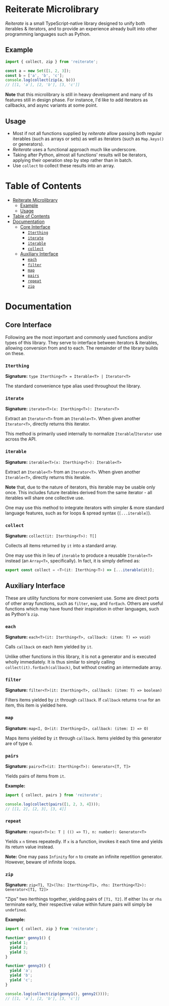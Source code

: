 # Reiterate Microlibrary
*Reiterate* is a small TypeScript-native library designed to unify both iterables & iterators, and to provide an experience already built into other programming languages such as Python.

## Example
```typescript
import { collect, zip } from 'reiterate';

const a = new Set([1, 2, 3]);
const b = ['a', 'b', 'c'];
console.log(collect(zip(a, b)))
// [[1, 'a'], [2, 'b'], [3, 'c']]
```

**Note** that this microlibrary is still in heavy development and many of its features still in design phase. For instance, I'd like to add iterators as callbacks, and async variants at some point.

## Usage
* Most if not all functions supplied by *reiterate* allow passing both regular iterables (such as arrays or sets) as well as iterators (such as `Map.keys()` or generators).
* *Reiterate* uses a functional approach much like underscore.
* Taking after Python, almost all functions' results will be iterators, applying their operation step by step rather than in batch.
* Use `collect` to collect these results into an array.

# Table of Contents
- [Reiterate Microlibrary](#reiterate-microlibrary)
  - [Example](#example)
  - [Usage](#usage)
- [Table of Contents](#table-of-contents)
- [Documentation](#documentation)
  - [Core Interface](#core-interface)
    - [`Iterthing`](#iterthing)
    - [`iterate`](#iterate)
    - [`iterable`](#iterable)
    - [`collect`](#collect)
  - [Auxiliary Interface](#auxiliary-interface)
    - [`each`](#each)
    - [`filter`](#filter)
    - [`map`](#map)
    - [`pairs`](#pairs)
    - [`repeat`](#repeat)
    - [`zip`](#zip)

# Documentation

## Core Interface
Following are the most important and commonly used functions and/or types of this library. They serve to interface between iterators & iterables, allowing conversion from and to each. The remainder of the library builds on these.

### `Iterthing`
**Signature:** `type Iterthing<T> = Iterable<T> | Iterator<T>`

The standard convenience type alias used throughout the library.

### `iterate`
**Signature:** `iterate<T>(x: Iterthing<T>): Iterator<T>`

Extract an `Iterator<T>` from an `Iterable<T>`. When given another `Iterator<T>`, directly returns this iterator.

This method is primarily used internally to normalize `Iterable`/`Iterator` use across the API.

### `iterable`
**Signature:** `iterable<T>(x: Iterthing<T>): Iterable<T>`

Extract an `Iterable<T>` from an `Iterator<T>`. When given another `Iterable<T>`, directly returns this iterable.

**Note** that, due to the nature of iterators, this iterable may be usable only once. This includes future iterables derived from the same iterator - all iterables will share one collective use.

One may use this method to integrate iterators with simpler & more standard language features, such as for loops & spread syntax (`[...iterable]`).

### `collect`
**Signature:** `collect(it: Iterthing<T>): T[]`

Collects all items returned by `it` into a standard array.

One may use this in lieu of `iterable` to produce a reusable `Iterable<T>` instead (an `Array<T>`, specifically). In fact, it is simply defined as:

```typescript
export const collect = <T>(it: Iterthing<T>) => [...iterable(it)];
```

## Auxiliary Interface
These are utility functions for more convenient use. Some are direct ports of other array functions, such as `filter`, `map`, and `forEach`. Others are useful functions which may have found their inspiration in other languages, such as Python's `zip`.

### `each`
**Signature:** `each<T>(it: Iterthing<T>, callback: (item: T) => void)`

Calls `callback` on each item yielded by `it`.

Unlike other functions in this library, it is not a generator and is executed wholly immediately. It is thus similar to simply calling `collect(it).forEach(callback)`, but without creating an intermediate array.

### `filter`
**Signature:** `filter<T>(it: Iterthing<T>, callback: (item: T) => boolean)`

Filters items yielded by `it` through `callback`. If `callback` returns `true` for an item, this item is yielded here.

### `map`
**Signature:** `map<I, O>(it: Iterthing<I>, callback: (item: I) => O)`

Maps items yielded by `it` through `callback`. Items yielded by this generator are of type `O`.

### `pairs`
**Signature:** `pairs<T>(it: Iterthing<T>): Generator<[T, T]>`

Yields pairs of items from `it`.

**Example:**
```typescript
import { collect, pairs } from 'reiterate';

console.log(collect(pairs([1, 2, 3, 4])));
// [[1, 2], [2, 3], [3, 4]]
```

### `repeat`
**Signature:** `repeat<T>(x: T | (() => T), n: number): Generator<T>`

Yields `x` `n` times repeatedly. If `x` is a function, invokes it each time and yields its return value instead.

**Note:** One may pass `Infinity` for `n` to create an infinite repetition generator. However, beware of infinite loops.

### `zip`
**Signature:** `zip<T1, T2>(lhs: Iterthing<T1>, rhs: Iterthing<T2>): Generator<[T1, T2]>`

"Zips" two iterthings together, yielding pairs of `[T1, T2]`. If either `lhs` or `rhs` terminate early, their respective value within future pairs will simply be `undefined`.

**Example:**
```typescript
import { collect, zip } from 'reiterate';

function* genny1() {
  yield 1;
  yield 2;
  yield 3;
}

function* genny2() {
  yield 'a';
  yield 'b';
  yield 'c';
}

console.log(collect(zip(genny1(), genny2())));
// [[1, 'a'], [2, 'b'], [3, 'c']]
```
